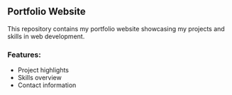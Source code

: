 ## Portfolio Website

This repository contains my portfolio website showcasing my projects and skills in web development.

### Features:
- Project highlights
- Skills overview
- Contact information
